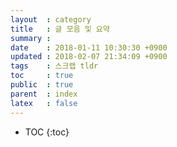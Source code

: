 ```yaml
---
layout  : category
title   : 글 모음 및 요약
summary :
date    : 2018-01-11 10:30:30 +0900
updated : 2018-02-07 21:34:09 +0900
tags    : 스크랩 tldr
toc     : true
public  : true
parent  : index
latex   : false
---
```

* TOC
{:toc}


